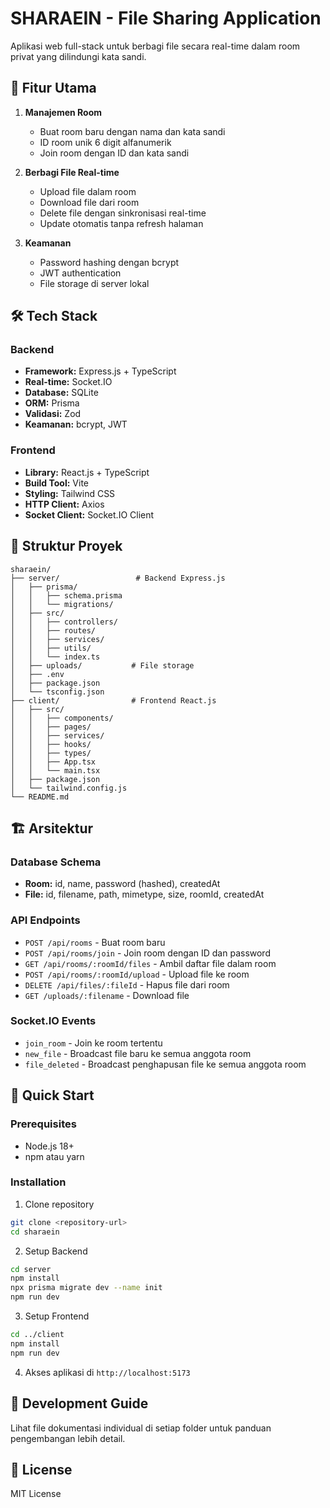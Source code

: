 # SHARAEIN - File Sharing Application

Aplikasi web full-stack untuk berbagi file secara real-time dalam room privat yang dilindungi kata sandi.

## 🚀 Fitur Utama

1. **Manajemen Room**
   - Buat room baru dengan nama dan kata sandi
   - ID room unik 6 digit alfanumerik
   - Join room dengan ID dan kata sandi

2. **Berbagi File Real-time**
   - Upload file dalam room
   - Download file dari room
   - Delete file dengan sinkronisasi real-time
   - Update otomatis tanpa refresh halaman

3. **Keamanan**
   - Password hashing dengan bcrypt
   - JWT authentication
   - File storage di server lokal

## 🛠️ Tech Stack

### Backend
- **Framework:** Express.js + TypeScript
- **Real-time:** Socket.IO
- **Database:** SQLite
- **ORM:** Prisma
- **Validasi:** Zod
- **Keamanan:** bcrypt, JWT

### Frontend
- **Library:** React.js + TypeScript
- **Build Tool:** Vite
- **Styling:** Tailwind CSS
- **HTTP Client:** Axios
- **Socket Client:** Socket.IO Client

## 📁 Struktur Proyek

```
sharaein/
├── server/                 # Backend Express.js
│   ├── prisma/
│   │   ├── schema.prisma
│   │   └── migrations/
│   ├── src/
│   │   ├── controllers/
│   │   ├── routes/
│   │   ├── services/
│   │   ├── utils/
│   │   └── index.ts
│   ├── uploads/           # File storage
│   ├── .env
│   ├── package.json
│   └── tsconfig.json
├── client/                # Frontend React.js
│   ├── src/
│   │   ├── components/
│   │   ├── pages/
│   │   ├── services/
│   │   ├── hooks/
│   │   ├── types/
│   │   ├── App.tsx
│   │   └── main.tsx
│   ├── package.json
│   └── tailwind.config.js
└── README.md
```

## 🏗️ Arsitektur

### Database Schema
- **Room:** id, name, password (hashed), createdAt
- **File:** id, filename, path, mimetype, size, roomId, createdAt

### API Endpoints
- `POST /api/rooms` - Buat room baru
- `POST /api/rooms/join` - Join room dengan ID dan password
- `GET /api/rooms/:roomId/files` - Ambil daftar file dalam room
- `POST /api/rooms/:roomId/upload` - Upload file ke room
- `DELETE /api/files/:fileId` - Hapus file dari room
- `GET /uploads/:filename` - Download file

### Socket.IO Events
- `join_room` - Join ke room tertentu
- `new_file` - Broadcast file baru ke semua anggota room
- `file_deleted` - Broadcast penghapusan file ke semua anggota room

## 🚀 Quick Start

### Prerequisites
- Node.js 18+
- npm atau yarn

### Installation

1. Clone repository
```bash
git clone <repository-url>
cd sharaein
```

2. Setup Backend
```bash
cd server
npm install
npx prisma migrate dev --name init
npm run dev
```

3. Setup Frontend
```bash
cd ../client
npm install
npm run dev
```

4. Akses aplikasi di `http://localhost:5173`

## 🔧 Development Guide

Lihat file dokumentasi individual di setiap folder untuk panduan pengembangan lebih detail.

## 📝 License

MIT License